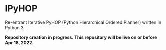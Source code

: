 # IPyHOP
Re-entrant Iterative PyHOP (Python Hierarchical Ordered Planner) written in Python 3.

**Repository creation in progress. This repository will be live on or before Apr 18, 2022.**
